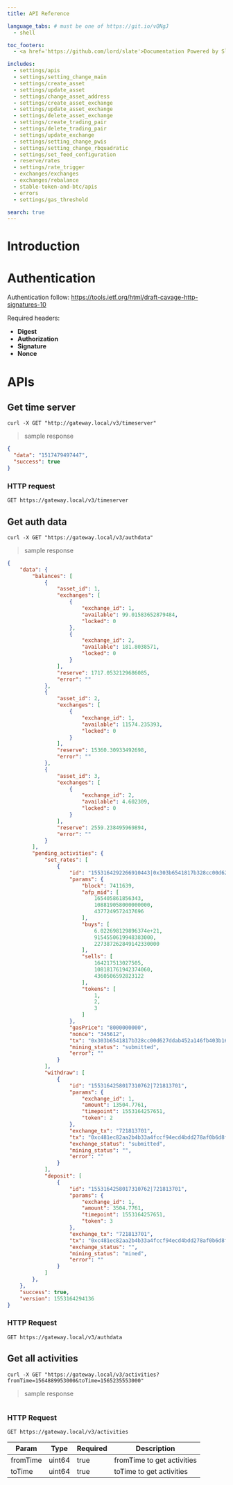 ```yaml
---
title: API Reference

language_tabs: # must be one of https://git.io/vQNgJ
  - shell

toc_footers:
  - <a href='https://github.com/lord/slate'>Documentation Powered by Slate</a>

includes:
  - settings/apis
  - settings/setting_change_main
  - settings/create_asset
  - settings/update_asset
  - settings/change_asset_address
  - settings/create_asset_exchange
  - settings/update_asset_exchange
  - settings/delete_asset_exchange
  - settings/create_trading_pair
  - settings/delete_trading_pair
  - settings/update_exchange
  - settings/setting_change_pwis
  - settings/setting_change_rbquadratic
  - settings/set_feed_configuration
  - reserve/rates
  - settings/rate_trigger
  - exchanges/exchanges
  - exchanges/rebalance
  - stable-token-and-btc/apis
  - errors
  - settings/gas_threshold

search: true
---
```


# Introduction

# Authentication
Authentication follow: https://tools.ietf.org/html/draft-cavage-http-signatures-10

Required headers:

- **Digest**
- **Authorization**
- **Signature**
- **Nonce**

# APIs

## Get time server

```shell
curl -X GET "http://gateway.local/v3/timeserver"
```

> sample response

```json
{
  "data": "1517479497447",
  "success": true
}
```

### HTTP request

`GET https://gateway.local/v3/timeserver`

## Get auth data

```shell
curl -X GET "https://gateway.local/v3/authdata"
```

> sample response

```json
{
    "data": {
        "balances": [
            {
                "asset_id": 1,
                "exchanges": [
                    {
                        "exchange_id": 1,
                        "available": 99.01583652879484,
                        "locked": 0
                    },
                    {
                        "exchange_id": 2,
                        "available": 181.8038571,
                        "locked": 0
                    }
                ],
                "reserve": 1717.0532129686085,
                "error": ""
            },
            {
                "asset_id": 2,
                "exchanges": [
                    {
                        "exchange_id": 1,
                        "available": 11574.235393,
                        "locked": 0
                    }
                ],
                "reserve": 15360.30933492698,
                "error": ""
            },
            {
                "asset_id": 3,
                "exchanges": [
                    {
                        "exchange_id": 2,
                        "available": 4.602309,
                        "locked": 0
                    }
                ],
                "reserve": 2559.238495969894,
                "error": ""
            }
        ],
        "pending_activities": {
            "set_rates": [
                {
                    "id": "1553164292266910443|0x303b6541817b328cc00d627ddab452a146fb403b16f1fc6a8db6e36216fe54ab",
                    "params": {
                        "block": 7411639,
                        "afp_mid": [
                            165405861856343,
                            108819058000000000,
                            4377249572437696
                        ],
                        "buys": [
                            6.022698129896374e+21,
                            9154550619948383000,
                            227387262849142330000
                        ],
                        "sells": [
                            164217513027505,
                            108181761942374060,
                            4360506592823122
                        ],
                        "tokens": [
                            1,
                            2,
                            3
                        ]
                    },
                    "gasPrice": "8000000000",
                    "nonce": "345612",
                    "tx": "0x303b6541817b328cc00d627ddab452a146fb403b16f1fc6a8db6e36216fe54ab",
                    "mining_status": "submitted",
                    "error": ""
                }
            ],
            "withdraw": [
                {
                    "id": "1553164258017310762|721813701",
                    "params": {
                        "exchange_id": 1,
                        "amount": 13504.7761,
                        "timepoint": 1553164257651,
                        "token": 2
                    },
                    "exchange_tx": "721813701",
                    "tx": "0xc481ec82aa2b4b33a4fccf94ecd4bdd278af0b6d8f381463ba934bf6d66880e9",
                    "exchange_status": "submitted",
                    "mining_status": "",
                    "error": ""
                }
            ],
            "deposit": [
                {
                    "id": "1553164258017310762|721813701",
                    "params": {
                        "exchange_id": 1,
                        "amount": 3504.7761,
                        "timepoint": 1553164257651,
                        "token": 3
                    },
                    "exchange_tx": "721813701",
                    "tx": "0xc481ec82aa2b4b33a4fccf94ecd4bdd278af0b6d8f381463ba934bf6d66880e9",
                    "exchange_status": "",
                    "mining_status": "mined",
                    "error": ""
                }
            ]
        },
    },
    "success": true,
    "version": 1553164294136
}
```

### HTTP Request

`GET https://gateway.local/v3/authdata`

## Get all activities

```shell
curl -X GET "https://gateway.local/v3/activities?fromTime=1564889953000&toTime=1565235553000"
```

> sample response

```json
```

### HTTP Request

`GET https://gateway.local/v3/activities`

Param | Type | Required | Description
----- | ---- | -------- | -----------
fromTime | uint64 | true | fromTime to get activities
toTime | uint64 | true | toTime to get activities
